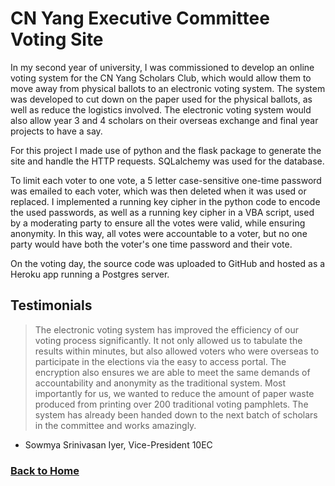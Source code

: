 # CN Yang Executive Committee Voting Site

In my second year of university, I was commissioned to develop an online voting system for the CN Yang Scholars Club, which would allow them to move away from physical ballots to an electronic voting system. The system was developed to cut down on the paper used for the physical ballots, as well as reduce the logistics involved. The electronic voting system would also allow year 3 and 4 scholars on their overseas exchange and final year projects to have a say.

For this project I made use of python and the flask package to generate the site and handle the HTTP requests. SQLalchemy was used for the database.

To limit each voter to one vote, a 5 letter case-sensitive one-time password was emailed to each voter, which was then deleted when it was used or replaced. I implemented a running key cipher in the python code to encode the used passwords, as well as a running key cipher in a VBA script, used by a moderating party to ensure all the votes were valid, while ensuring anonymity. In this way, all votes were accountable to a voter, but no one party would have both the voter's one time password and their vote.

On the voting day, the source code was uploaded to GitHub and hosted as a Heroku app running a Postgres server.

## Testimonials

> The electronic voting system has improved the efficiency of our voting process significantly. It not only allowed us to tabulate the results within minutes, but also allowed voters who were overseas to participate in the elections via the easy to access portal. The encryption also ensures we are able to meet the same demands of accountability and anonymity as the traditional system. Most importantly for us, we wanted to reduce the amount of paper waste produced from printing over 200 traditional voting pamphlets. The system has already been handed down to the next batch of scholars in the committee and works amazingly.
- Sowmya Srinivasan Iyer, Vice-President 10EC


### [Back to Home](index.md)
